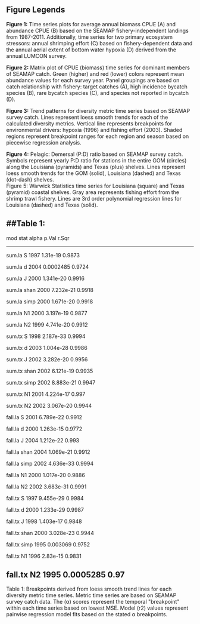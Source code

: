 ## Figure Legends  

**Figure 1:**  Time series plots for average annual biomass CPUE (A) and abundance CPUE (B) based on the SEAMAP fishery-independent landings from 1987-2011.  Additionally, time series for two primary ecosystem stressors: annual shrimping effort (C) based on fishery-dependent data and the annual aerial extent of bottom water hypoxia (D) derived from the annual LUMCON survey.    

**Figure 2:** Matrix plot of CPUE (biomass) time series for dominant members of SEAMAP catch.  Green (higher) and red (lower) colors represent mean abundance values for each survey year.  Panel groupings are based on catch relationship with fishery: target catches (A), high incidence bycatch species (B), rare bycatch species (C), and species not reported in bycatch (D).  

**Figure 3:** Trend patterns for diversity metric time series based on SEAMAP survey catch.  Lines represent loess smooth trends for each of the calculated diversity metrics.  Vertical line represents breakpoints for environmental drivers: hypoxia (1996) and fishing effort (2003).  Shaded regions represent breakpoint ranges for each region and season based on piecewise regression analysis.  

**Figure 4:** Pelagic: Demersal (P:D) ratio based on SEAMAP survey catch.  Symbols represent yearly P:D ratio for stations in the entire GOM (circles) along the Louisiana (pyramids) and Texas (plus) shelves.  Lines represent loess smooth trends for the GOM (solid), Louisiana (dashed) and Texas (dot-dash) shelves.  
Figure 5: Warwick Statistics time series for Louisiana (square) and Texas (pyramid) coastal shelves.  Gray area represents fishing effort from the shrimp trawl fishery.  Lines are 3rd order polynomial regression lines for Louisiana (dashed) and Texas (solid).  


##Table 1:   
----------------------------------------
  mod    stat   alpha    p.Val    r.Sqr 
------- ------ ------- --------- -------
sum.la    S     1997   1.31e-19  0.9873 

sum.la    d     2004   0.0002485 0.9724 

sum.la    J     2000   1.341e-20 0.9916 

sum.la   shan   2000   7.232e-21 0.9918 

sum.la   simp   2000   1.671e-20 0.9918 

sum.la    N1    2000   3.197e-19 0.9877 

sum.la    N2    1999   4.741e-20 0.9912 

sum.tx    S     1998   2.187e-33 0.9994 

sum.tx    d     2003   1.004e-28 0.9986 

sum.tx    J     2002   3.282e-20 0.9956 

sum.tx   shan   2002   6.121e-19 0.9935 

sum.tx   simp   2002   8.883e-21 0.9947 

sum.tx    N1    2001   4.224e-17  0.997 

sum.tx    N2    2002   3.067e-20 0.9944 

fall.la   S     2001   6.789e-22 0.9912 

fall.la   d     2000   1.263e-15 0.9772 

fall.la   J     2004   1.212e-22  0.993 

fall.la  shan   2004   1.069e-21 0.9912 

fall.la  simp   2002   4.636e-33 0.9994 

fall.la   N1    2000   1.017e-20 0.9886 

fall.la   N2    2002   3.683e-31 0.9991 

fall.tx   S     1997   9.455e-29 0.9984 

fall.tx   d     2000   1.233e-29 0.9987 

fall.tx   J     1998   1.403e-17 0.9848 

fall.tx  shan   2000   3.028e-23 0.9944 

fall.tx  simp   1995   0.003069  0.9752 

fall.tx   N1    1996   2.83e-15  0.9831 

fall.tx   N2    1995   0.0005285  0.97  
----------------------------------------

Table 1: Breakpoints derived from loess smooth trend lines for each diversity metric time series.  Metric time series are based on SEAMAP survey catch data.  The (α) scores represent the temporal "breakpoint" within each time series based on lowest MSE.  Model (r2) values represent pairwise regression model fits based on the stated α breakpoints.
